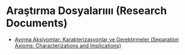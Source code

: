 <style>
  .back-arrow {
    position: fixed;
    left: 20px;
    top: 20px;
    font-size: 24px;
    color: #000;
    z-index: 1000;
  }
  .back-arrow:hover {
    color: #666;
  }
</style>

<a href="https://tburakarslan.github.io/" class="back-arrow">
  <i class="fas fa-arrow-left"></i>
</a>

# Araştırma Dosyalarıııı (Research Documents)

- [Ayırma Aksiyomlar: Karakterizasyonlar ve Gerektirmeler (Separation Axioms: Characterizations and Implications)](pdffiles/Test.pdf)
